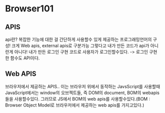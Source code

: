 # Browser101

## APIS
api란?
복잡한 기능에 대한 걸 간단하게 사용할수 있게 제공하는 프로그래밍언어의 구성!
크게 Web apis, external apis로 구분가능
그렇다고 내가 만든 코드가 api가 아니란게 아니다!
내가 만든 로그인 구현 코드로 사용자가 로그인할수있다. -> 로그인 구현한 함수도 API이다.

## Web APIS 
브라우저에서 제공하는 APIS.. 이는 브라우저 위에서 동작하는 JavsScript를 사용할때 JavaScript에서는 window의 오브젝트들, 즉 DOM의 document, BOM의 webapis들을 사용할수있다.
그러므로 JS에서 BOM의 web apis를 사용할수있다.(BOM : Browser Object Model로 브라우저에서 제공하는 web apis를 가지고있다.)

